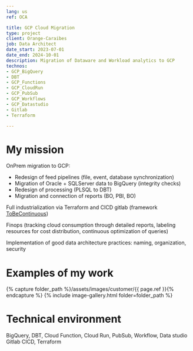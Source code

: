 ```yaml
---
lang: us
ref: OCA

title: GCP Cloud Migration
type: project
client: Orange-Caraibes
job: Data Architect
date_start: 2023-07-01
date_end: 2024-10-01
description: Migration of Dataware and Workload analytics to GCP
technos:
- GCP_BigQuery
- DBT
- GCP_Functions
- GCP_CloudRun
- GCP_PubSub
- GCP_Workflows
- GCP_Datastudio
- Gitlab
- Terraform

---
```

# My mission

OnPrem migration to GCP:
- Redesign of feed pipelines (file, event, database synchronization)
- Migration of Oracle + SQLServer data to BigQuery (integrity checks)
- Redesign of processing (PLSQL to DBT)
- Migration and connection of reports (BO, PBI, BO)

Full industrialization via Terraform and CICD gitlab (framework [ToBeContinuous](https://to-be-continuous.gitlab.io/doc/intro/))

Finops (tracking cloud consumption through detailed reports, labeling resources for cost distribution, continuous optimization of queries)

Implementation of good data architecture practices: naming, organization, security

# Examples of my work
{% capture folder_path %}/assets/images/customer/{{ page.ref }}{% endcapture %}
{% include image-gallery.html folder=folder_path %}

# Technical environment
BigQuery, DBT, Cloud Function, Cloud Run, PubSub, Workflow, Data studio
Gitlab CICD, Terraform